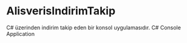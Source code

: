 # AlisverisIndirimTakip
C# üzerinden indirim takip eden bir konsol uygulamasıdır.
C# Console Application
